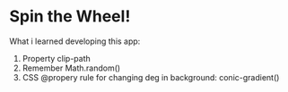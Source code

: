 # Spin the Wheel!

What i learned developing this app:

1. Property clip-path
2. Remember Math.random()
3. CSS @propery rule for changing deg in background: conic-gradient() 
